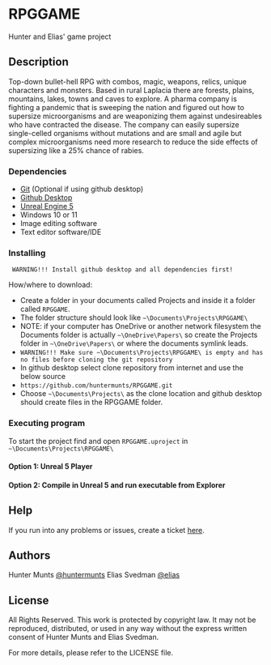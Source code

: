 # RPGGAME
Hunter and Elias' game project

## Description

Top-down bullet-hell RPG with combos, magic, weapons, relics, unique characters and monsters. Based in rural Laplacia there are forests, plains, mountains, lakes, towns and caves to explore. A pharma company is fighting a pandemic that is sweeping the nation and figured out how to supersize microorganisms and are weaponizing them against undesireables who have contracted the disease. The company can easily supersize single-celled organisms without mutations and are small and agile but complex microorganisms need more research to reduce the side effects of supersizing like a 25% chance of rabies. 

### Dependencies
* [Git](https://git-scm.com/download/win) (Optional if using github desktop)
* [Github Desktop](https://desktop.github.com/)
* [Unreal Engine 5](https://www.unrealengine.com/en-US/unreal-engine-5)
* Windows 10 or 11
* Image editing software
* Text editor software/IDE

### Installing
``` WARNING!!! Install github desktop and all dependencies first!```

How/where to download:
* Create a folder in your documents called Projects and inside it a folder called ```RPGGAME```. 
* The folder structure should look like ```~\Documents\Projects\RPGGAME\```
* NOTE: if your computer has OneDrive or another network filesystem the Documents folder is actually ```~\OneDrive\Papers\``` so create the Projects folder in ```~\OneDrive\Papers\``` or where the documents symlink leads.
* ```WARNING!!! Make sure ~\Documents\Projects\RPGGAME\ is empty and has no files before cloning the git repository```
* In github desktop select clone repository from internet and use the below source
* ```https://github.com/huntermunts/RPGGAME.git```
* Choose ```~\Documents\Projects\``` as the clone location and github desktop should create files in the RPGGAME folder.

### Executing program

To start the project find and open ```RPGGAME.uproject``` in ```~\Documents\Projects\RPGGAME\```

#### Option 1: Unreal 5 Player

#### Option 2: Compile in Unreal 5 and run executable from Explorer

## Help

If you run into any problems or issues, create a ticket [here](https://github.com/huntermunts/RPGGAME/issues/new).

## Authors

Hunter Munts [@huntermunts](mailto:huntermunts@gmail.com)
Elias Svedman  [@elias](https://www.youtube.com/@eliassvedman7990)

## License

All Rights Reserved. This work is protected by copyright law. It may not be reproduced, distributed, or used in any way without the express written consent of Hunter Munts and Elias Svedman.

For more details, please refer to the LICENSE file.

